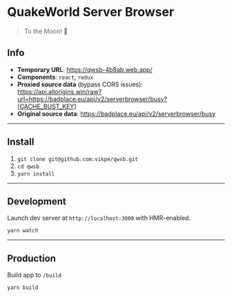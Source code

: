 # QuakeWorld Server Browser
> To the Moon! 🚀

## Info
* **Temporary URL**: https://qwsb-4b8ab.web.app/
* **Components**: `react`, `redux`
* **Proxied source data** (bypass CORS issues): https://api.allorigins.win/raw?url=https://badplace.eu/api/v2/serverbrowser/busy?[CACHE_BUST_KEY]
* **Original source data**: https://badplace.eu/api/v2/serverbrowser/busy

---

## Install
1. `git clone git@github.com:vikpe/qwsb.git`
1. `cd qwsb`   
1. `yarn install`

---

## Development
Launch dev server at `http://localhost:3000` with HMR-enabled.
```
yarn watch
```

---

## Production
Build app to `/build`
```
yarn build
```
